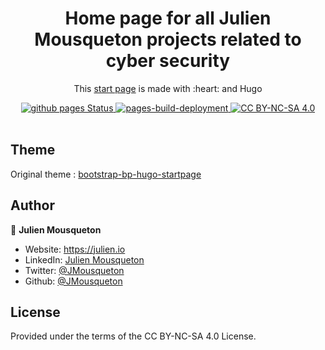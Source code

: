 <div align="center">
  <h1>Home page for all Julien Mousqueton projects related to cyber security </h1>
</div>

<p align="center">
  This <a href="https://home.mousqueton.io" target=_blank>start page</a> is made with :heart: and Hugo
</p>

<div align="center">
  <a href="https://github.com/JMousqueton/home.mousqueton.io/actions/workflows/publish.ymls">
    <img alt="github pages Status" src="https://github.com/JMousqueton/home.mousqueton.io/actions/workflows/publish.yml/badge.svg" />
  </a>
  <a href="https://github.com/JMousqueton/home.mousqueton.io/actions/workflows/pages/pages-build-deployment">
    <img alt="pages-build-deployment" src="https://github.com/JMousqueton/home.mousqueton.io/actions/workflows/pages/pages-build-deployment/badge.svg" />
  </a>
  <a href="https://creativecommons.org/licenses/by-nc-sa/4.0/">
    <img alt="CC BY-NC-SA 4.0" src="https://img.shields.io/badge/License-CC%20BY--NC--SA%204.0-lightgrey.svg" />
  </a>
</div>

<br />

## Theme 

Original theme : [bootstrap-bp-hugo-startpage](https://github.com/spech66/bootstrap-bp-hugo-startpage)

## Author

👤 **Julien Mousqueton**

* Website: <https://julien.io>
* LinkedIn: [Julien Mousqueton](https://linkedin.com/in/julienmousqueton)
* Twitter: [@JMousqueton](https://twitter.com/JMousqueton)
* Github: [@JMousqueton](https://github.com/JMousqueton)


## License

Provided under the terms of the CC BY-NC-SA 4.0 License.
